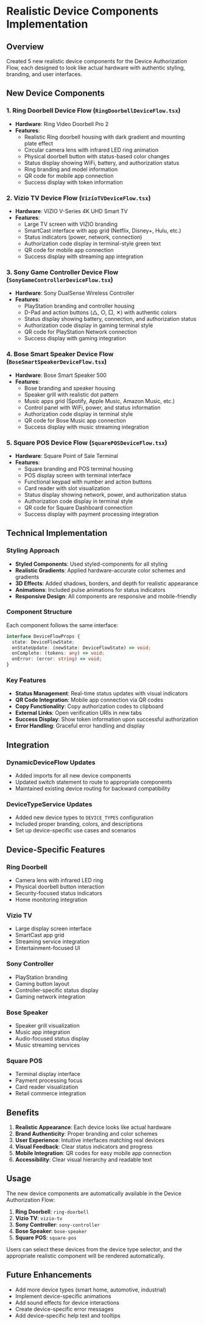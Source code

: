 # Realistic Device Components Implementation

## Overview
Created 5 new realistic device components for the Device Authorization Flow, each designed to look like actual hardware with authentic styling, branding, and user interfaces.

## New Device Components

### 1. Ring Doorbell Device Flow (`RingDoorbellDeviceFlow.tsx`)
- **Hardware**: Ring Video Doorbell Pro 2
- **Features**:
  - Realistic Ring doorbell housing with dark gradient and mounting plate effect
  - Circular camera lens with infrared LED ring animation
  - Physical doorbell button with status-based color changes
  - Status display showing WiFi, battery, and authorization status
  - Ring branding and model information
  - QR code for mobile app connection
  - Success display with token information

### 2. Vizio TV Device Flow (`VizioTVDeviceFlow.tsx`)
- **Hardware**: VIZIO V-Series 4K UHD Smart TV
- **Features**:
  - Large TV screen with VIZIO branding
  - SmartCast interface with app grid (Netflix, Disney+, Hulu, etc.)
  - Status indicators (power, network, connection)
  - Authorization code display in terminal-style green text
  - QR code for mobile app connection
  - Success display with streaming app integration

### 3. Sony Game Controller Device Flow (`SonyGameControllerDeviceFlow.tsx`)
- **Hardware**: Sony DualSense Wireless Controller
- **Features**:
  - PlayStation branding and controller housing
  - D-Pad and action buttons (△, ○, □, ✕) with authentic colors
  - Status display showing battery, connection, and authorization status
  - Authorization code display in gaming terminal style
  - QR code for PlayStation Network connection
  - Success display with gaming integration

### 4. Bose Smart Speaker Device Flow (`BoseSmartSpeakerDeviceFlow.tsx`)
- **Hardware**: Bose Smart Speaker 500
- **Features**:
  - Bose branding and speaker housing
  - Speaker grill with realistic dot pattern
  - Music apps grid (Spotify, Apple Music, Amazon Music, etc.)
  - Control panel with WiFi, power, and status information
  - Authorization code display in terminal style
  - QR code for Bose Music app connection
  - Success display with music streaming integration

### 5. Square POS Device Flow (`SquarePOSDeviceFlow.tsx`)
- **Hardware**: Square Point of Sale Terminal
- **Features**:
  - Square branding and POS terminal housing
  - POS display screen with terminal interface
  - Functional keypad with number and action buttons
  - Card reader with slot visualization
  - Status display showing network, power, and authorization status
  - Authorization code display in terminal style
  - QR code for Square Dashboard connection
  - Success display with payment processing integration

## Technical Implementation

### Styling Approach
- **Styled Components**: Used styled-components for all styling
- **Realistic Gradients**: Applied hardware-accurate color schemes and gradients
- **3D Effects**: Added shadows, borders, and depth for realistic appearance
- **Animations**: Included pulse animations for status indicators
- **Responsive Design**: All components are responsive and mobile-friendly

### Component Structure
Each component follows the same interface:
```typescript
interface DeviceFlowProps {
  state: DeviceFlowState;
  onStateUpdate: (newState: DeviceFlowState) => void;
  onComplete: (tokens: any) => void;
  onError: (error: string) => void;
}
```

### Key Features
- **Status Management**: Real-time status updates with visual indicators
- **QR Code Integration**: Mobile app connection via QR codes
- **Copy Functionality**: Copy authorization codes to clipboard
- **External Links**: Open verification URIs in new tabs
- **Success Display**: Show token information upon successful authorization
- **Error Handling**: Graceful error handling and display

## Integration

### DynamicDeviceFlow Updates
- Added imports for all new device components
- Updated switch statement to route to appropriate components
- Maintained existing device routing for backward compatibility

### DeviceTypeService Updates
- Added new device types to `DEVICE_TYPES` configuration
- Included proper branding, colors, and descriptions
- Set up device-specific use cases and scenarios

## Device-Specific Features

### Ring Doorbell
- Camera lens with infrared LED ring
- Physical doorbell button interaction
- Security-focused status indicators
- Home monitoring integration

### Vizio TV
- Large display screen interface
- SmartCast app grid
- Streaming service integration
- Entertainment-focused UI

### Sony Controller
- PlayStation branding
- Gaming button layout
- Controller-specific status display
- Gaming network integration

### Bose Speaker
- Speaker grill visualization
- Music app integration
- Audio-focused status display
- Music streaming services

### Square POS
- Terminal display interface
- Payment processing focus
- Card reader visualization
- Retail commerce integration

## Benefits

1. **Realistic Appearance**: Each device looks like actual hardware
2. **Brand Authenticity**: Proper branding and color schemes
3. **User Experience**: Intuitive interfaces matching real devices
4. **Visual Feedback**: Clear status indicators and progress
5. **Mobile Integration**: QR codes for easy mobile app connection
6. **Accessibility**: Clear visual hierarchy and readable text

## Usage

The new device components are automatically available in the Device Authorization Flow:

1. **Ring Doorbell**: `ring-doorbell`
2. **Vizio TV**: `vizio-tv`
3. **Sony Controller**: `sony-controller`
4. **Bose Speaker**: `bose-speaker`
5. **Square POS**: `square-pos`

Users can select these devices from the device type selector, and the appropriate realistic component will be rendered automatically.

## Future Enhancements

- Add more device types (smart home, automotive, industrial)
- Implement device-specific animations
- Add sound effects for device interactions
- Create device-specific error messages
- Add device-specific help text and tooltips
